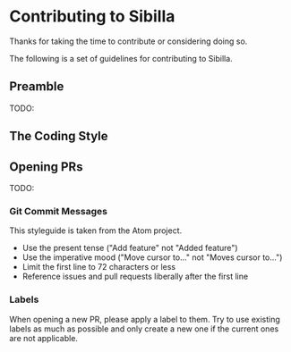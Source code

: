 # Contributing to Sibilla

Thanks for taking the time to contribute or considering doing so.

The following is a set of guidelines for contributing to Sibilla.

## Preamble

TODO:

## The Coding Style


## Opening PRs

TODO:


### Git Commit Messages

This styleguide is taken from the Atom project.

* Use the present tense ("Add feature" not "Added feature")
* Use the imperative mood ("Move cursor to..." not "Moves cursor to...")
* Limit the first line to 72 characters or less
* Reference issues and pull requests liberally after the first line


### Labels

When opening a new PR, please apply a label to them. Try to use existing labels
as much as possible and only create a new one if the current ones are not
applicable.
